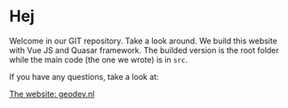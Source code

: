 # Hej

Welcome in our GIT repository. Take a look around. We build this website with Vue JS and Quasar framework. The builded version is the root folder while the main code (the one we wrote) is in `src`.

If you have any questions, take a look at:

[The website: geodev.nl](https://geodev.nl)
